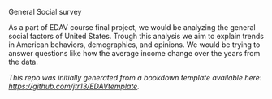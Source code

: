 General Social survey

As a part of EDAV course final project, we would be analyzing the general social factors of United States. Trough this analysis we aim to explain trends in American behaviors, demographics, and opinions. We would be trying to answer questions like how the average income change over the years from the data.


*This repo was initially generated from a bookdown template available here: https://github.com/jtr13/EDAVtemplate.*	





